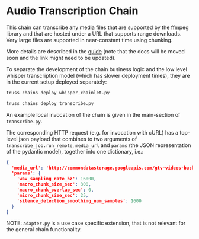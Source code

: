 # Audio Transcription Chain

This chain can transcribe any media files that are supported by the
[ffmpeg](https://ffmpeg.org/) library and that are hosted under a URL that
supports range downloads. Very large files are supported in near-constant time
using chunking.

More details are described in the
[guide](https://docs.baseten.co/chains/examples/audio-transcription) (note that the docs
will be moved soon and the link might need to be updated).

To separate the development of the chain business logic and the low level
whisper transcription model (which has slower deployment times), they are in
the current setup deployed separately:

```bash
truss chains deploy whisper_chainlet.py
```

```bash
truss chains deploy transcribe.py
```

An example local invocation of the chain is given in the main-section of
`transcribe.py`.

The corresponding HTTP request (e.g. for invocation with cURL) has a top-level
json payload that combines to two arguments of `transcribe_job.run_remote`,
`media_url` and `params` (the JSON representation
of the pydantic model), together into one dictionary, i.e.:

```json
{
  'media_url': 'http://commondatastorage.googleapis.com/gtv-videos-bucket/sample/TearsOfSteel.mp4',
  'params': {
    'wav_sampling_rate_hz': 16000,
    'macro_chunk_size_sec': 300,
    'macro_chunk_overlap_sec': 0,
    'micro_chunk_size_sec': 25,
    'silence_detection_smoothing_num_samples': 1600
  }
}
```

NOTE: `adapter.py` is a use case specific extension, that is not relevant for
the general chain functionality.
